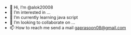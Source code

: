 - 👋 Hi, I’m @alok20008
- 👀 I’m interested in ...
- 🌱 I’m currently learning java script
- 💞️ I’m looking to collaborate on ...
- 📫 How to reach me send a mail gaprasoon08@gmail.com 

<!---
alok20008/alok20008 is a ✨ special ✨ repository because its `README.md` (this file) appears on your GitHub profile.
You can click the Preview link to take a look at your changes.
--->
